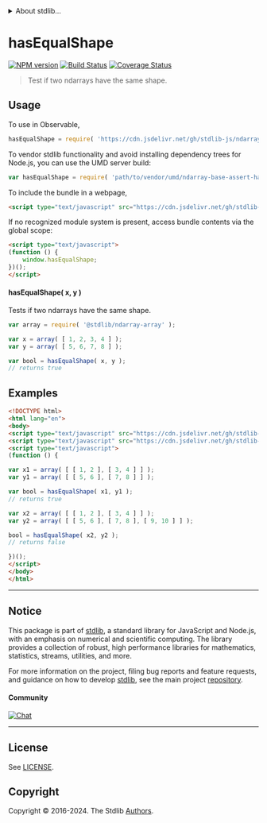 <!--

@license Apache-2.0

Copyright (c) 2024 The Stdlib Authors.

Licensed under the Apache License, Version 2.0 (the "License");
you may not use this file except in compliance with the License.
You may obtain a copy of the License at

   http://www.apache.org/licenses/LICENSE-2.0

Unless required by applicable law or agreed to in writing, software
distributed under the License is distributed on an "AS IS" BASIS,
WITHOUT WARRANTIES OR CONDITIONS OF ANY KIND, either express or implied.
See the License for the specific language governing permissions and
limitations under the License.

-->


<details>
  <summary>
    About stdlib...
  </summary>
  <p>We believe in a future in which the web is a preferred environment for numerical computation. To help realize this future, we've built stdlib. stdlib is a standard library, with an emphasis on numerical and scientific computation, written in JavaScript (and C) for execution in browsers and in Node.js.</p>
  <p>The library is fully decomposable, being architected in such a way that you can swap out and mix and match APIs and functionality to cater to your exact preferences and use cases.</p>
  <p>When you use stdlib, you can be absolutely certain that you are using the most thorough, rigorous, well-written, studied, documented, tested, measured, and high-quality code out there.</p>
  <p>To join us in bringing numerical computing to the web, get started by checking us out on <a href="https://github.com/stdlib-js/stdlib">GitHub</a>, and please consider <a href="https://opencollective.com/stdlib">financially supporting stdlib</a>. We greatly appreciate your continued support!</p>
</details>

# hasEqualShape

[![NPM version][npm-image]][npm-url] [![Build Status][test-image]][test-url] [![Coverage Status][coverage-image]][coverage-url] <!-- [![dependencies][dependencies-image]][dependencies-url] -->

> Test if two ndarrays have the same shape.

<!-- Section to include introductory text. Make sure to keep an empty line after the intro `section` element and another before the `/section` close. -->

<section class="intro">

</section>

<!-- /.intro -->

<!-- Package usage documentation. -->



<section class="usage">

## Usage

To use in Observable,

```javascript
hasEqualShape = require( 'https://cdn.jsdelivr.net/gh/stdlib-js/ndarray-base-assert-has-equal-shape@umd/browser.js' )
```

To vendor stdlib functionality and avoid installing dependency trees for Node.js, you can use the UMD server build:

```javascript
var hasEqualShape = require( 'path/to/vendor/umd/ndarray-base-assert-has-equal-shape/index.js' )
```

To include the bundle in a webpage,

```html
<script type="text/javascript" src="https://cdn.jsdelivr.net/gh/stdlib-js/ndarray-base-assert-has-equal-shape@umd/browser.js"></script>
```

If no recognized module system is present, access bundle contents via the global scope:

```html
<script type="text/javascript">
(function () {
    window.hasEqualShape;
})();
</script>
```

#### hasEqualShape( x, y )

Tests if two ndarrays have the same shape.

```javascript
var array = require( '@stdlib/ndarray-array' );

var x = array( [ 1, 2, 3, 4 ] );
var y = array( [ 5, 6, 7, 8 ] );

var bool = hasEqualShape( x, y );
// returns true
```

</section>

<!-- /.usage -->

<!-- Package usage notes. Make sure to keep an empty line after the `section` element and another before the `/section` close. -->

<section class="notes">

</section>

<!-- /.notes -->

<!-- Package usage examples. -->

<section class="examples">

## Examples

<!-- eslint no-undef: "error" -->

```html
<!DOCTYPE html>
<html lang="en">
<body>
<script type="text/javascript" src="https://cdn.jsdelivr.net/gh/stdlib-js/ndarray-array@umd/browser.js"></script>
<script type="text/javascript" src="https://cdn.jsdelivr.net/gh/stdlib-js/ndarray-base-assert-has-equal-shape@umd/browser.js"></script>
<script type="text/javascript">
(function () {

var x1 = array( [ [ 1, 2 ], [ 3, 4 ] ] );
var y1 = array( [ [ 5, 6 ], [ 7, 8 ] ] );

var bool = hasEqualShape( x1, y1 );
// returns true

var x2 = array( [ [ 1, 2 ], [ 3, 4 ] ] );
var y2 = array( [ [ 5, 6 ], [ 7, 8 ], [ 9, 10 ] ] );

bool = hasEqualShape( x2, y2 );
// returns false

})();
</script>
</body>
</html>
```

</section>

<!-- /.examples -->

<!-- Section to include cited references. If references are included, add a horizontal rule *before* the section. Make sure to keep an empty line after the `section` element and another before the `/section` close. -->

<section class="references">

</section>

<!-- /.references -->

<!-- Section for related `stdlib` packages. Do not manually edit this section, as it is automatically populated. -->

<section class="related">

</section>

<!-- /.related -->

<!-- Section for all links. Make sure to keep an empty line after the `section` element and another before the `/section` close. -->


<section class="main-repo" >

* * *

## Notice

This package is part of [stdlib][stdlib], a standard library for JavaScript and Node.js, with an emphasis on numerical and scientific computing. The library provides a collection of robust, high performance libraries for mathematics, statistics, streams, utilities, and more.

For more information on the project, filing bug reports and feature requests, and guidance on how to develop [stdlib][stdlib], see the main project [repository][stdlib].

#### Community

[![Chat][chat-image]][chat-url]

---

## License

See [LICENSE][stdlib-license].


## Copyright

Copyright &copy; 2016-2024. The Stdlib [Authors][stdlib-authors].

</section>

<!-- /.stdlib -->

<!-- Section for all links. Make sure to keep an empty line after the `section` element and another before the `/section` close. -->

<section class="links">

[npm-image]: http://img.shields.io/npm/v/@stdlib/ndarray-base-assert-has-equal-shape.svg
[npm-url]: https://npmjs.org/package/@stdlib/ndarray-base-assert-has-equal-shape

[test-image]: https://github.com/stdlib-js/ndarray-base-assert-has-equal-shape/actions/workflows/test.yml/badge.svg?branch=main
[test-url]: https://github.com/stdlib-js/ndarray-base-assert-has-equal-shape/actions/workflows/test.yml?query=branch:main

[coverage-image]: https://img.shields.io/codecov/c/github/stdlib-js/ndarray-base-assert-has-equal-shape/main.svg
[coverage-url]: https://codecov.io/github/stdlib-js/ndarray-base-assert-has-equal-shape?branch=main

<!--

[dependencies-image]: https://img.shields.io/david/stdlib-js/ndarray-base-assert-has-equal-shape.svg
[dependencies-url]: https://david-dm.org/stdlib-js/ndarray-base-assert-has-equal-shape/main

-->

[chat-image]: https://img.shields.io/gitter/room/stdlib-js/stdlib.svg
[chat-url]: https://app.gitter.im/#/room/#stdlib-js_stdlib:gitter.im

[stdlib]: https://github.com/stdlib-js/stdlib

[stdlib-authors]: https://github.com/stdlib-js/stdlib/graphs/contributors

[umd]: https://github.com/umdjs/umd
[es-module]: https://developer.mozilla.org/en-US/docs/Web/JavaScript/Guide/Modules

[deno-url]: https://github.com/stdlib-js/ndarray-base-assert-has-equal-shape/tree/deno
[deno-readme]: https://github.com/stdlib-js/ndarray-base-assert-has-equal-shape/blob/deno/README.md
[umd-url]: https://github.com/stdlib-js/ndarray-base-assert-has-equal-shape/tree/umd
[umd-readme]: https://github.com/stdlib-js/ndarray-base-assert-has-equal-shape/blob/umd/README.md
[esm-url]: https://github.com/stdlib-js/ndarray-base-assert-has-equal-shape/tree/esm
[esm-readme]: https://github.com/stdlib-js/ndarray-base-assert-has-equal-shape/blob/esm/README.md
[branches-url]: https://github.com/stdlib-js/ndarray-base-assert-has-equal-shape/blob/main/branches.md

[stdlib-license]: https://raw.githubusercontent.com/stdlib-js/ndarray-base-assert-has-equal-shape/main/LICENSE

</section>

<!-- /.links -->
